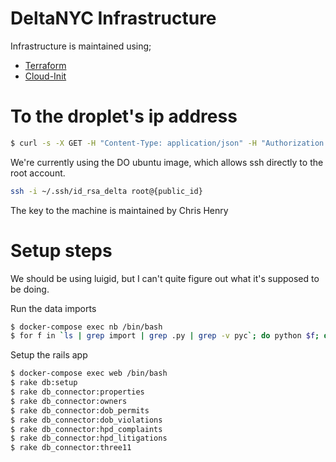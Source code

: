 # DeltaNYC Infrastructure

Infrastructure is maintained using;

* [Terraform](https://www.terraform.io/)
* [Cloud-Init](http://cloudinit.readthedocs.io/en/latest/index.html)


# To the droplet's ip address

```bash
$ curl -s -X GET -H "Content-Type: application/json" -H "Authorization: Bearer $DIGITALOCEAN_TOKEN" "https://api.digitalocean.com/v2/droplets" | jq '.[] | .[] | select(.name=="delta_lookup_tool") | .networks.v4 | .[]'
```

We're currently using the DO ubuntu image, which allows ssh directly to the root account.

```bash
ssh -i ~/.ssh/id_rsa_delta root@{public_id}
```

The key to the machine is maintained by Chris Henry


# Setup steps

We should be using luigid, but I can't quite figure out what it's supposed to be
doing.

Run the data imports

```bash
$ docker-compose exec nb /bin/bash
$ for f in `ls | grep import | grep .py | grep -v pyc`; do python $f; done
```

Setup the rails app

```bash
$ docker-compose exec web /bin/bash
$ rake db:setup
$ rake db_connector:properties
$ rake db_connector:owners
$ rake db_connector:dob_permits
$ rake db_connector:dob_violations
$ rake db_connector:hpd_complaints
$ rake db_connector:hpd_litigations
$ rake db_connector:three11
```
